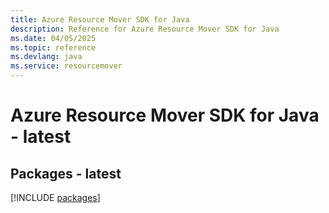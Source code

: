 ```yaml
---
title: Azure Resource Mover SDK for Java
description: Reference for Azure Resource Mover SDK for Java
ms.date: 04/05/2025
ms.topic: reference
ms.devlang: java
ms.service: resourcemover
---
```

# Azure Resource Mover SDK for Java - latest
## Packages - latest
[!INCLUDE [packages](resource-mover-index.md)]
